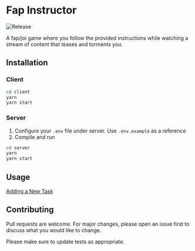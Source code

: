 # Fap Instructor

![Release](https://github.com/fapinstructor/fapinstructor-client/workflows/Release/badge.svg)

A fap/joi game where you follow the provided instructions while watching a stream of content that teases and torments you.

## Installation

### Client

```bash
cd client
yarn
yarn start
```

### Server

1. Configure your `.env` file under server. Use `.env.example` as a reference
2. Compile and run

```bash
cd server
yarn
yarn start
```

## Usage

[Adding a New Task](NEW_TASK.md)

## Contributing

Pull requests are welcome. For major changes, please open an issue first to discuss what you would like to change.

Please make sure to update tests as appropriate.
